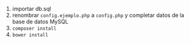 1. importar db.sql
2. renombrar `config.ejemplo.php` a `config.php` y completar datos de la base de datos MySQL
3. ```composer install```
4. ```bower install```
